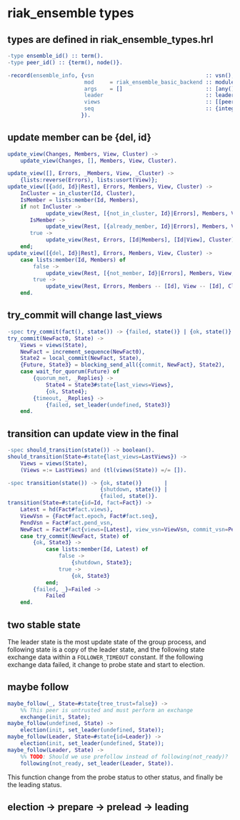 # riak_ensemble types

## types are defined in riak_ensemble_types.hrl

``` erlang
-type ensemble_id() :: term().
-type peer_id() :: {term(), node()}.

-record(ensemble_info, {vsn                                   :: vsn(),
                        mod     = riak_ensemble_basic_backend :: module(),
                        args    = []                          :: [any()],
                        leader                                :: leader_id(),
                        views                                 :: [[peer_id()]],
                        seq                                   :: {integer(), integer()}
                       }).

```

## update member can be {del, id}

``` erlang
update_view(Changes, Members, View, Cluster) ->
    update_view(Changes, [], Members, View, Cluster).

update_view([], Errors, _Members, View, _Cluster) ->
    {lists:reverse(Errors), lists:usort(View)};
update_view([{add, Id}|Rest], Errors, Members, View, Cluster) ->
    InCluster = in_cluster(Id, Cluster),
    IsMember = lists:member(Id, Members),
    if not InCluster ->
            update_view(Rest, [{not_in_cluster, Id}|Errors], Members, View, Cluster);
       IsMember ->
            update_view(Rest, [{already_member, Id}|Errors], Members, View, Cluster);
       true ->
            update_view(Rest, Errors, [Id|Members], [Id|View], Cluster)
    end;
update_view([{del, Id}|Rest], Errors, Members, View, Cluster) ->
    case lists:member(Id, Members) of
        false ->
            update_view(Rest, [{not_member, Id}|Errors], Members, View, Cluster);
        true ->
            update_view(Rest, Errors, Members -- [Id], View -- [Id], Cluster)
    end.
```

## try_commit will change last_views

``` erlang
-spec try_commit(fact(), state()) -> {failed, state()} | {ok, state()}.
try_commit(NewFact0, State) ->
    Views = views(State),
    NewFact = increment_sequence(NewFact0),
    State2 = local_commit(NewFact, State),
    {Future, State3} = blocking_send_all({commit, NewFact}, State2),
    case wait_for_quorum(Future) of
        {quorum_met, _Replies} ->
            State4 = State3#state{last_views=Views},
            {ok, State4};
        {timeout, _Replies} ->
            {failed, set_leader(undefined, State3)}
    end.
```


## transition can update view in the final

``` erlang
-spec should_transition(state()) -> boolean().
should_transition(State=#state{last_views=LastViews}) ->
    Views = views(State),
    (Views =:= LastViews) and (tl(views(State)) =/= []).

-spec transition(state()) -> {ok, state()}       |
                             {shutdown, state()} |
                             {failed, state()}.
transition(State=#state{id=Id, fact=Fact}) ->
    Latest = hd(Fact#fact.views),
    ViewVsn = {Fact#fact.epoch, Fact#fact.seq},
    PendVsn = Fact#fact.pend_vsn,
    NewFact = Fact#fact{views=[Latest], view_vsn=ViewVsn, commit_vsn=PendVsn},
    case try_commit(NewFact, State) of
        {ok, State3} ->
            case lists:member(Id, Latest) of
                false ->
                    {shutdown, State3};
                true ->
                    {ok, State3}
            end;
        {failed, _}=Failed ->
            Failed
    end.
```


## two stable state

The leader state is the most update state of the group process, and following state is a copy of the leader state, and the following state exchange data within a `FOLLOWER_TIMEOUT` constant.
If the following exchange data failed, it change to probe state and start to election.


## maybe follow

``` erlang
maybe_follow(_, State=#state{tree_trust=false}) ->
    %% This peer is untrusted and must perform an exchange
    exchange(init, State);
maybe_follow(undefined, State) ->
    election(init, set_leader(undefined, State));
maybe_follow(Leader, State=#state{id=Leader}) ->
    election(init, set_leader(undefined, State));
maybe_follow(Leader, State) ->
    %% TODO: Should we use prefollow instead of following(not_ready)?
    following(not_ready, set_leader(Leader, State)).
```
This function change from the probe status to other status, and finally be the leading status.

## election -> prepare -> prelead -> leading

